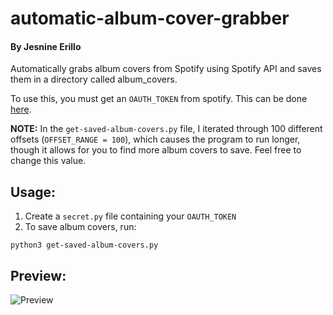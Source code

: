 # automatic-album-cover-grabber
#### By Jesnine Erillo

Automatically grabs album covers from Spotify using Spotify API and saves them in a directory called album_covers.

To use this, you must get an `OAUTH_TOKEN` from spotify. This can be done [here](https://developer.spotify.com/console/get-current-user-saved-tracks/). 

**NOTE:** In the `get-saved-album-covers.py` file, I iterated through 100 different offsets (`OFFSET_RANGE = 100`), which causes the program to run longer, though it allows for you to find more album covers to save. Feel free to change this value.


## Usage:
1. Create a `secret.py` file containing your `OAUTH_TOKEN`
2. To save album covers, run: 
``` 
python3 get-saved-album-covers.py 
```

## Preview:
![Preview](preview.gif)
